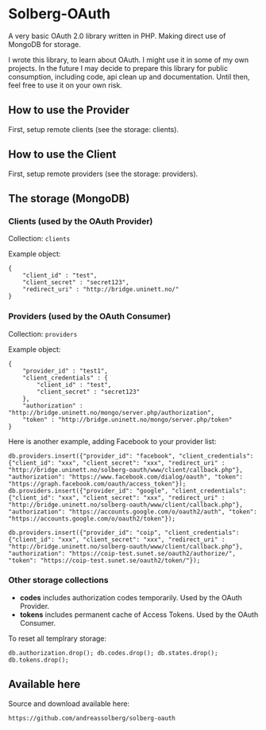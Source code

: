# Solberg-OAuth

A very basic OAuth 2.0 library written in PHP. Making direct use of MongoDB for storage.

I wrote this library, to learn about OAuth. I might use it in some of my own projects. In the future I may decide to prepare this library for public consumption, including code, api clean up and documentation. Until then, feel free to use it on your own risk.


## How to use the Provider

First, setup remote clients (see the storage: clients).



## How to use the Client

First, setup remote providers (see the storage: providers).





## The storage (MongoDB)


### Clients (used by the OAuth Provider)

Collection: `clients`

Example object:

	{
		"client_id" : "test",
		"client_secret" : "secret123",
		"redirect_uri" : "http://bridge.uninett.no/"
	}


### Providers (used by the OAuth Consumer)


Collection: `providers`

Example object:

	{
		"provider_id" : "test1",
		"client_credentials" : {
			"client_id" : "test",
			"client_secret" : "secret123"
		},
		"authorization" : "http://bridge.uninett.no/mongo/server.php/authorization",
		"token" : "http://bridge.uninett.no/mongo/server.php/token"
	}


Here is another example, adding Facebook to your provider list:

	db.providers.insert({"provider_id": "facebook", "client_credentials": {"client_id": "xxx", "client_secret": "xxx", "redirect_uri" : "http://bridge.uninett.no/solberg-oauth/www/client/callback.php"}, "authorization": "https://www.facebook.com/dialog/oauth", "token": "https://graph.facebook.com/oauth/access_token"});
	db.providers.insert({"provider_id": "google", "client_credentials": {"client_id": "xxx", "client_secret": "xxx", "redirect_uri" : "http://bridge.uninett.no/solberg-oauth/www/client/callback.php"}, "authorization": "https://accounts.google.com/o/oauth2/auth", "token": "https://accounts.google.com/o/oauth2/token"});

	db.providers.insert({"provider_id": "coip", "client_credentials": {"client_id": "xxx", "client_secret": "xxx", "redirect_uri" : "http://bridge.uninett.no/solberg-oauth/www/client/callback.php"}, "authorization": "https://coip-test.sunet.se/oauth2/authorize/", "token": "https://coip-test.sunet.se/oauth2/token/"});





### Other storage collections

* **codes** includes authorization codes temporarily. Used by the OAuth Provider.
* **tokens** includes permanent cache of Access Tokens. Used by the OAuth Consumer.

To reset all templrary storage:

	db.authorization.drop(); db.codes.drop(); db.states.drop(); db.tokens.drop();



## Available here

Source and download available here:

	https://github.com/andreassolberg/solberg-oauth